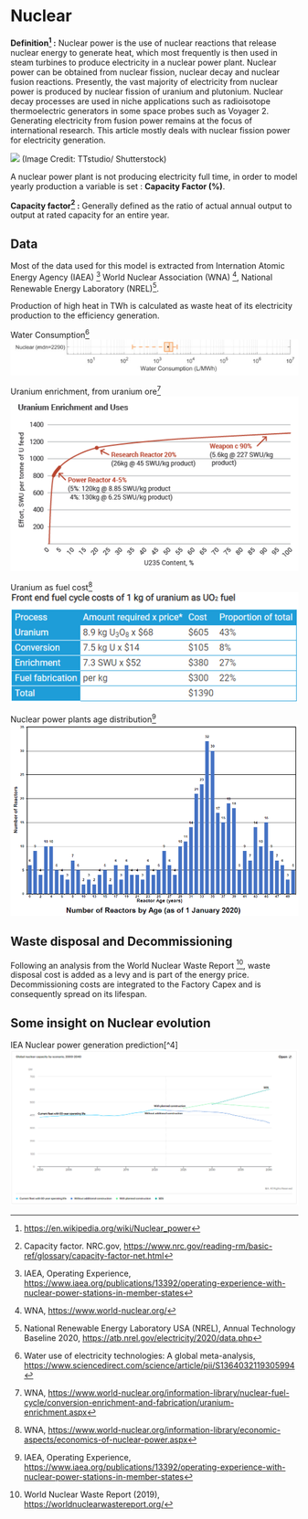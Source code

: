 # Nuclear

**Definition[^1] :**
Nuclear power is the use of nuclear reactions that release nuclear energy to generate heat, which most frequently is then used in steam turbines to produce electricity in a nuclear power plant. Nuclear power can be obtained from nuclear fission, nuclear decay and nuclear fusion reactions. Presently, the vast majority of electricity from nuclear power is produced by nuclear fission of uranium and plutonium. Nuclear decay processes are used in niche applications such as radioisotope thermoelectric generators in some space probes such as Voyager 2. Generating electricity from fusion power remains at the focus of international research. This article mostly deals with nuclear fission power for electricity generation.

![](nuclearpowerpic.jpg) 
(Image Credit: TTstudio/ Shutterstock)

A nuclear power plant is not producing electricity full time, in order to model yearly production a variable is set : **Capacity Factor (%)**.

**Capacity factor[^2] :** Generally defined as the ratio of actual annual output to output at rated capacity for an entire year.  

## Data     
Most of the data used for this model is extracted from Internation Atomic Energy Agency (IAEA) [^3]
World Nuclear Association (WNA) [^5], National Renewable Energy Laboratory (NREL)[^6]. 

Production of high heat in TWh is calculated as waste heat of its electricity production to the efficiency generation.

Water Consumption[^7]
![](nuclear_water.png) 

Uranium enrichment, from uranium ore[^8]
![](uranium_enrichment.PNG) 

Uranium as fuel cost[^9]
![](uranium_cost.PNG) 

Nuclear power plants age distribution[^3]
![](nuclear_age_distribution.png) 

## Waste disposal and Decommissioning
Following an analysis from the World Nuclear Waste Report [^10], waste disposal cost is added as a levy and is part of the energy price.
Decommissioning costs are integrated to the Factory Capex and is consequently spread on its lifespan. 

## Some insight on Nuclear evolution
IEA Nuclear power generation prediction[^4]
![](nuclear_capacity_forecast.PNG) 

[^1]: https://en.wikipedia.org/wiki/Nuclear_power
[^2]: Capacity factor. NRC.gov, https://www.nrc.gov/reading-rm/basic-ref/glossary/capacity-factor-net.html
[^3]: IAEA, Operating Experience, https://www.iaea.org/publications/13392/operating-experience-with-nuclear-power-stations-in-member-states
[^5]: WNA, https://www.world-nuclear.org/
[^6]: National Renewable Energy Laboratory USA (NREL), Annual Technology Baseline 2020, https://atb.nrel.gov/electricity/2020/data.php
[^7]: Water use of electricity technologies: A global meta-analysis, https://www.sciencedirect.com/science/article/pii/S1364032119305994
[^8]: WNA, https://www.world-nuclear.org/information-library/nuclear-fuel-cycle/conversion-enrichment-and-fabrication/uranium-enrichment.aspx
[^9]: WNA, https://www.world-nuclear.org/information-library/economic-aspects/economics-of-nuclear-power.aspx
[^10]: World Nuclear Waste Report (2019), https://worldnuclearwastereport.org/
[^10]: Nuclear waste heat recovery system and efficiency, https://www.sciencedirect.com/science/article/abs/pii/S0306261921001975
[^11]: Data - uranium used per kg, https://www.euronuclear.org/glossary/fuel-comparison/
[^12]: Data - efficiency and heat recovery factor, https://www.sciencedirect.com/science/article/abs/pii/S0306261921001975
[^13]: Working: https://www.eia.gov/energyexplained/nuclear/nuclear-power-plants.php#:~:text=Nuclear%20power%20comes%20from%20nuclear,magnetic%20generators%20to%20produce%20electricity.